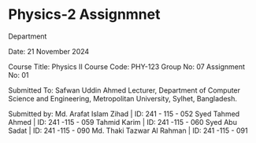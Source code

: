 # Physics-2 Assignmnet 
Department

Date: 21 November 2024

Course Title: Physics II
Course Code: PHY-123
Group No: 07 
Assignment No: 01

Submitted To:
Safwan Uddin Ahmed
Lecturer,
Department of Computer Science and Engineering,
Metropolitan University, Sylhet, Bangladesh.

Submitted by:
Md. Arafat Islam Zihad | ID: 241 - 115 - 052
Syed Tahmed Ahmed | ID: 241 -115 - 059
Tahmid Karim | ID: 241 -115 - 060
Syed Abu Sadat | ID: 241 -115 - 090
Md. Thaki Tazwar Al Rahman | ID: 241 -115 - 091

